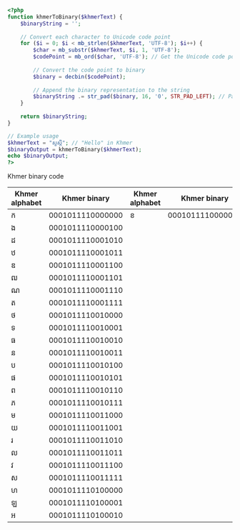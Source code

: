 ```php
<?php
function khmerToBinary($khmerText) {
    $binaryString = '';
    
    // Convert each character to Unicode code point
    for ($i = 0; $i < mb_strlen($khmerText, 'UTF-8'); $i++) {
        $char = mb_substr($khmerText, $i, 1, 'UTF-8');
        $codePoint = mb_ord($char, 'UTF-8'); // Get the Unicode code point
        
        // Convert the code point to binary
        $binary = decbin($codePoint);
        
        // Append the binary representation to the string
        $binaryString .= str_pad($binary, 16, '0', STR_PAD_LEFT); // Pad to 16 bits
    }
    
    return $binaryString;
}

// Example usage
$khmerText = "សួស្ដី"; // "Hello" in Khmer
$binaryOutput = khmerToBinary($khmerText);
echo $binaryOutput;
?>

```
<p>Khmer binary code</p>
<table>
  <thead>
    <tr>
      <th>Khmer alphabet</th>
      <th>Khmer binary</th>
      <th>Khmer alphabet</th>
      <th>Khmer binary</th>
      <th>Khmer alphabet</th>
      <th>Khmer binary</th>
    </tr>
  </thead>
  <tbody>
    <tr>
      <td>ក</td>
      <td>0001011110000000</td>
        <td>ខ</td>
        <td>0001011110000001</td>
        <td>គ</td>
        <td>0001011110000010</td>
        <td>ឃ</td>
        <td>0001011110000011</td>
    </tr>
    <tr>
      <td>ង</td>
        <td>0001011110000100</td>
    </tr>
    <tr>
      <td>ដ</td>
        <td>0001011110001010</td>
    </tr>
      <tr>
      <td>ឋ</td>
        <td>0001011110001011</td>
    </tr>
      <tr>
      <td>ឌ</td>
        <td>0001011110001100</td>
    </tr>
      <tr>
      <td>ឍ</td>
        <td>0001011110001101</td>
    </tr>
      <tr>
      <td>ណ</td>
        <td>0001011110001110</td>
    </tr>
      <tr>
      <td>ត</td>
        <td>0001011110001111</td>
    </tr>
      <tr>
      <td>ថ</td>
        <td>0001011110010000</td>
    </tr>
      <tr>
      <td>ទ</td>
        <td>0001011110010001</td>
    </tr>
      <tr>
      <td>ធ</td>
        <td>0001011110010010</td>
    </tr>
      <tr>
      <td>ន</td>
        <td>0001011110010011</td>
    </tr>
      <tr>
      <td>ប</td>
        <td>0001011110010100</td>
    </tr>
      <tr>
      <td>ផ</td>
        <td>0001011110010101</td>
    </tr>
      <tr>
      <td>ព</td>
        <td>0001011110010110</td>
    </tr>
      <tr>
      <td>ភ</td>
        <td>0001011110010111</td>
    </tr>
      <tr>
      <td>ម</td>
        <td>0001011110011000</td>
    </tr>
      <tr>
      <td>យ</td>
        <td>0001011110011001</td>
    </tr>
      <tr>
      <td>រ</td>
        <td>0001011110011010</td>
    </tr>
      <tr>
      <td>ល</td>
        <td>0001011110011011</td>
    </tr>
      <tr>
      <td>វ</td>
        <td>0001011110011100</td>
    </tr>
      <tr>
      <td>ស</td>
        <td>0001011110011111</td>
    </tr>
      <tr>
      <td>ហ</td>
        <td>0001011110100000</td>
    </tr>
      <tr>
      <td>ឡ</td>
        <td>0001011110100001</td>
    </tr>
      <tr>
      <td>អ</td>
        <td>0001011110100010</td>
    </tr>
  </tbody>
</table>
